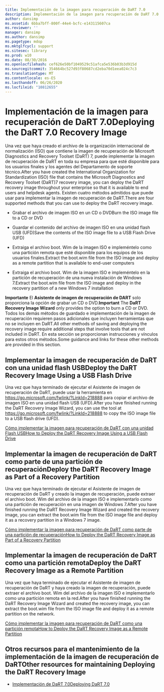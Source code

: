 ```yaml
---
title: Implementación de la imagen para recuperación de DaRT 7.0
description: Implementación de la imagen para recuperación de DaRT 7.0
author: dansimp
ms.assetid: 6bba7bff-800f-44e4-bcfc-e143115607ca
ms.reviewer: ''
manager: dansimp
ms.author: dansimp
ms.pagetype: mdop
ms.mktglfcycl: support
ms.sitesec: library
ms.prod: w10
ms.date: 08/30/2016
ms.openlocfilehash: cef626e50bf1049529c51afca5e536b03b3d915d
ms.sourcegitcommit: 354664bc527d93f80687cd2eba70d1eea024c7c3
ms.translationtype: MT
ms.contentlocale: es-ES
ms.lasthandoff: 06/26/2020
ms.locfileid: "10812655"
---
```

# <span data-ttu-id="8e78e-103">Implementación de la imagen para recuperación de DaRT 7.0</span><span class="sxs-lookup"><span data-stu-id="8e78e-103">Deploying the DaRT 7.0 Recovery Image</span></span>


<span data-ttu-id="8e78e-104">Una vez que haya creado el archivo de la organización internacional de normalización (ISO) que contiene la imagen de recuperación de Microsoft Diagnostics and Recovery Toolset (DaRT) 7, puede implementar la imagen de recuperación de DaRT en toda su empresa para que esté disponible para los usuarios finales y los agentes del Departamento de soporte técnico.</span><span class="sxs-lookup"><span data-stu-id="8e78e-104">After you have created the International Organization for Standardization (ISO) file that contains the Microsoft Diagnostics and Recovery Toolset (DaRT)7 recovery image, you can deploy the DaRT recovery image throughout your enterprise so that it is available to end users and helpdesk agents.</span></span> <span data-ttu-id="8e78e-105">Existen cuatro métodos admitidos que puede usar para implementar la imagen de recuperación de DaRT.</span><span class="sxs-lookup"><span data-stu-id="8e78e-105">There are four supported methods that you can use to deploy the DaRT recovery image.</span></span>

-   <span data-ttu-id="8e78e-106">Grabar el archivo de imagen ISO en un CD o DVD</span><span class="sxs-lookup"><span data-stu-id="8e78e-106">Burn the ISO image file to a CD or DVD</span></span>

-   <span data-ttu-id="8e78e-107">Guardar el contenido del archivo de imagen ISO en una unidad flash USB (UFD)</span><span class="sxs-lookup"><span data-stu-id="8e78e-107">Save the contents of the ISO image file to a USB Flash Drive (UFD)</span></span>

-   <span data-ttu-id="8e78e-108">Extraiga el archivo boot. Wim de la imagen ISO e impleméntelo como una partición remota que esté disponible para los equipos de los usuarios finales.</span><span class="sxs-lookup"><span data-stu-id="8e78e-108">Extract the boot.wim file from the ISO image and deploy as a remote partition that is available to end-user computers</span></span>

-   <span data-ttu-id="8e78e-109">Extraiga el archivo boot. Wim de la imagen ISO e impleméntelo en la partición de recuperación de una nueva instalación de Windows 7.</span><span class="sxs-lookup"><span data-stu-id="8e78e-109">Extract the boot.wim file from the ISO image and deploy in the recovery partition of a new Windows 7 installation</span></span>

<span data-ttu-id="8e78e-110">**Importante**  El **Asistente de imagen de recuperación de DART** solo proporciona la opción de grabar un CD o DVD.</span><span class="sxs-lookup"><span data-stu-id="8e78e-110">**Important** The **DaRT Recovery Image Wizard** only provides the option to burn a CD or DVD.</span></span> <span data-ttu-id="8e78e-111">Todos los demás métodos de guardado e implementación de la imagen de recuperación requieren pasos adicionales que incluyen herramientas que no se incluyen en DaRT.</span><span class="sxs-lookup"><span data-stu-id="8e78e-111">All other methods of saving and deploying the recovery image require additional steps that involve tools that are not included in DaRT.</span></span> <span data-ttu-id="8e78e-112">En esta sección se proporcionan instrucciones y vínculos para estos otros métodos.</span><span class="sxs-lookup"><span data-stu-id="8e78e-112">Some guidance and links for these other methods are provided in this section.</span></span>

 

## <span data-ttu-id="8e78e-113">Implementar la imagen de recuperación de DaRT con una unidad flash USB</span><span class="sxs-lookup"><span data-stu-id="8e78e-113">Deploy the DaRT Recovery Image Using a USB Flash Drive</span></span>


<span data-ttu-id="8e78e-114">Una vez que haya terminado de ejecutar el Asistente de imagen de recuperación de DaRT, puede usar la herramienta en <https://go.microsoft.com/fwlink/?LinkId=218888> para copiar el archivo de imagen ISO en una unidad flash USB (UFD).</span><span class="sxs-lookup"><span data-stu-id="8e78e-114">After you have finished running the DaRT Recovery Image Wizard, you can use the tool at <https://go.microsoft.com/fwlink/?LinkId=218888> to copy the ISO image file to a USB flash drive (UFD).</span></span>

[<span data-ttu-id="8e78e-115">Cómo implementar la imagen para recuperación de DaRT con una unidad Flash USB</span><span class="sxs-lookup"><span data-stu-id="8e78e-115">How to Deploy the DaRT Recovery Image Using a USB Flash Drive</span></span>](how-to-deploy-the-dart-recovery-image-using-a-usb-flash-drive-dart-7.md)

## <span data-ttu-id="8e78e-116">Implementar la imagen de recuperación de DaRT como parte de una partición de recuperación</span><span class="sxs-lookup"><span data-stu-id="8e78e-116">Deploy the DaRT Recovery Image as Part of a Recovery Partition</span></span>


<span data-ttu-id="8e78e-117">Una vez que haya terminado de ejecutar el Asistente de imagen de recuperación de DaRT y creado la imagen de recuperación, puede extraer el archivo boot. Wim del archivo de la imagen ISO e implementarlo como una partición de recuperación en una imagen de Windows 7.</span><span class="sxs-lookup"><span data-stu-id="8e78e-117">After you have finished running the DaRT Recovery Image Wizard and created the recovery image, you can extract the boot.wim file from the ISO image file and deploy it as a recovery partition in a Windows 7 image.</span></span>

[<span data-ttu-id="8e78e-118">Cómo implementar la imagen para recuperación de DaRT como parte de una partición de recuperación</span><span class="sxs-lookup"><span data-stu-id="8e78e-118">How to Deploy the DaRT Recovery Image as Part of a Recovery Partition</span></span>](how-to-deploy-the-dart-recovery-image-as-part-of-a-recovery-partition-dart-7.md)

## <span data-ttu-id="8e78e-119">Implementar la imagen de recuperación de DaRT como una partición remota</span><span class="sxs-lookup"><span data-stu-id="8e78e-119">Deploy the DaRT Recovery Image as a Remote Partition</span></span>


<span data-ttu-id="8e78e-120">Una vez que haya terminado de ejecutar el Asistente de imagen de recuperación de DaRT y haya creado la imagen de recuperación, puede extraer el archivo boot. Wim del archivo de la imagen ISO e implementarlo como una partición remota en la red.</span><span class="sxs-lookup"><span data-stu-id="8e78e-120">After you have finished running the DaRT Recovery Image Wizard and created the recovery image, you can extract the boot.wim file from the ISO image file and deploy it as a remote partition on the network.</span></span>

[<span data-ttu-id="8e78e-121">Cómo implementar la imagen para recuperación de DaRT como una partición remota</span><span class="sxs-lookup"><span data-stu-id="8e78e-121">How to Deploy the DaRT Recovery Image as a Remote Partition</span></span>](how-to-deploy-the-dart-recovery-image-as-a-remote-partition-dart-7.md)

## <span data-ttu-id="8e78e-122">Otros recursos para el mantenimiento de la implementación de la imagen de recuperación de DaRT</span><span class="sxs-lookup"><span data-stu-id="8e78e-122">Other resources for maintaining Deploying the DaRT Recovery Image</span></span>


-   [<span data-ttu-id="8e78e-123">Implementación de DaRT 7.0</span><span class="sxs-lookup"><span data-stu-id="8e78e-123">Deploying DaRT 7.0</span></span>](deploying-dart-70-new-ia.md)

 

 





